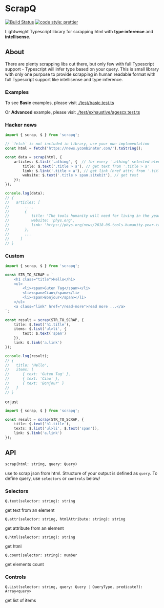 # ScrapQ

[![Build Status](https://travis-ci.org/dderevjanik/scrapq.svg?branch=master)](https://travis-ci.org/dderevjanik/scrapq)
[![code style: prettier](https://img.shields.io/badge/code_style-prettier-ff69b4.svg)](https://github.com/prettier/prettier)

Lightweight Typescript library for scrapping html with **type inference** and **intellisense**.

## About

There are plenty scrapping libs out there, but only few with full Typescript support - Typescript will infer type based
on your query. This is small library with only one purpose to provide scrapping in human readable format with full
Typescript support like intellisense and type inference.

### Examples

To see **Basic** examples, please visit [./test/basic.test.ts](./test/basic.test.ts)

Or **Advanced** example, please visit [./test/exhaustive/agescx.test.ts](./test/exhaustive/agescx.test.ts)

### Hacker news

```typescript
import { scrap, $ } from 'scrapq';

// `fetch` is not included in library, use your own implementation
const html = fetch('https://news.ycombinator.com/').toString();

const data = scrap(html, {
    articles: $.list('.athing', {  // for every '.athing' selected element in document
        title: $.text('.title > a'), // get text from '.title > a'
        link: $.link('.title > a'), // get link (href attr) from '.title > a'
        website: $.text('.title > span.sitebit'), // get text
    });
});

console.log(data);
// {
//   articles: [
//       ...,
//       {
//          title: 'The tools humanity will need for living in the year 1 trillion',
//          website: 'phys.org',
//          link: 'https://phys.org/news/2018-06-tools-humanity-year-trillion.html'
//       },
//       ...
//     ]
// }
```

### Custom

```typescript
import { scrap, $ } from 'scrapq';

const STR_TO_SCRAP = `
    <h1 class="title">Hello</h1>
    <ul>
        <li><span>Guten Tag</span></li>
        <li><span>Ciao</span></li>
        <li><span>Bonjour</span></li>
    </ul>
    <a class="link" href="/read-more">read more ...</a>
`;

const result = scrap(STR_TO_SCRAP, {
    title: $.text('h1.title'),
    items: $.list('ul>li', {
        text: $.text('span')
    }),
    link: $.link('a.link')
});

console.log(result);
// {
//   title: 'Hello',
//   items: [
//      { text: 'Guten Tag' },
//      { text: 'Ciao' },
//      { text: 'Bonjour' }
//   ]
// }

```

or just

```typescript
import { scrap, $ } from 'scrapq';

const result = scrap(STR_TO_SCRAP, {
    title: $.text('h1.title'),
    texts: $.list('ul>li', $.text('span')),
    link: $.link('a.link')
});
```

## API

`scrap(html: string, query: Query)`

use to scrap json from html. Structure of your output is defined as `query`.
To define query, use `selectors` or `controls` below/

### Selectors


`Q.text(selector: string): string`

get text from an element

`Q.attr(selector: string, htmlAttribute: string): string`

get attribute from an element

`Q.html(selector: string): string`

get html

`Q.count(selector: string): number`

get elements count

### Controls

`Q.List(selector: string, query: Query | QueryType, predicate?): Array<query>`

get list of items
